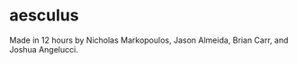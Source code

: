 aesculus
========
Made in 12 hours by Nicholas Markopoulos, Jason Almeida, Brian Carr, and Joshua Angelucci.
